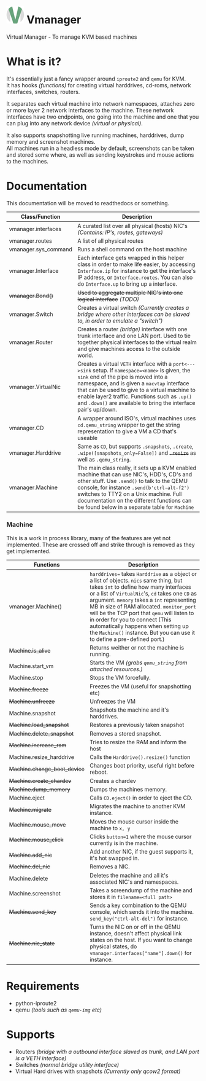 # ![logo](logo_small.png) Vmanager
Virtual Manager - To manage KVM based machines

# What is it?

It's essentially just a fancy wrapper around `iproute2` and `qemu` for KVM.<br>
It has hooks *(functions)* for creating virtual harddrives, cd-roms, network interfaces, switches, routers.

It separates each virtual machine into network namespaces, attaches zero or more layer 2 network interfaces to the machine. These network interfaces have two endpoints, one going into the machine and one that you can plug into any network device *(virtual or physical)*.

It also supports snapshotting live running machines, harddrives, dump memory and screenshot machines.<br>
All machines run in a headless mode by default, screenshots can be taken and stored some where, as well as sending keystrokes and mouse actions to the machines.

# Documentation

This documentation will be moved to readthedocs or something.

| Class/Function  | Description |
| ------------- | ------------- |
| vmanager.interfaces  | A curated list over all physical (hosts) NIC's *(Contains: IP's, routes, gateways)* |
| vmanager.routes  | A list of all physical routes  |
| vmanager.sys_command  | Runs a shell command on the host machine  |
| vmanager.Interface  | Each interface gets wrapped in this helper class in order to make life easier, by accessing `Interface.ip` for instance to get the interface's IP address, or `Interface.routes`. You can also do `Interface.up` to bring up a interface. |
| <strike>vmanager.Bond()</strike>  | <strike>Used to aggregate multiple NIC's into one logical interface</strike> *(TODO)* |
| vmanager.Switch  | Creates a virtual switch *(Currently creates a bridge where other interfaces can be slaved to, in order to emulate a "switch")*  |
| vmanager.Router  | Creates a router *(bridge)* interface with one trunk interface and one LAN port. Used to tie together physical interfaces to the virtual realm and give machines access to the outside world.  |
| vmanager.VirtualNic  | Creates a virtual `VETH` interface with a `port<--->sink` setup. If `namespace=<name>` is given, the `sink` end of the pipe is moved into a namespace, and is given a `macvtap` interface that can be used to give to a virtual machine to enable layer2 traffic. Functions such as `.up()` and `.down()` are available to bring the interface pair's up/down. |
| vmanager.CD  | A wrapper around ISO's, virtual machines uses `cd.qemu_string` wrapper to get the string representation to give a VM a CD that's useable  |
| vmanager.Harddrive  | Same as `CD`, but supports `.snapshots`, `.create`, `.wipe([snapshots_only=False])` and <strike>`.resize`</strike> as well as `.qemu_string`.  |
| vmanager.Machine  | The main class really, it sets up a KVM enabled machine that can use NIC's, HDD's, CD's and other stuff. Use `.send()` to talk to the QEMU console, for instance `.send(b'ctrl-alt-f2')` switches to TTY2 on a Unix machine. Full documentation on the different functions can be found below in a separate table for `Machine`  |

### Machine

This is a work in process library, many of the features are yet not implemented. These are crossed off and strike through is removed as they get implemented.

| Functions  | Description |
| ------------- | ------------- |
| vmanager.Machine()  | `harddrives=` takes `Harddrive` as a object or a list of objects. `nics` same thing, but takes `int` to define how many interfaces or a list of `VirtualNic`'s, `cd` takes one `CD` as argument. `memory` takes a `int` representing MB in size of RAM allocated. `monitor_port` will be the TCP port that `qemu` will listen to in order for you to connect (This automatically happens when setting up the `Machine()` instance. But you can use it to define a pre-defined port.)  |
| <strike>Machine.is_alive</strike>  | Returns weither or not the machine is running.  |
| Machine.start_vm  | Starts the VM *(grabs `qemu_string` from attached resources.)*  |
| Machine.stop  | Stops the VM forcefully. |
| <strike>Machine.freeze</strike>  | Freezes the VM (useful for snapshotting etc)  |
| <strike>Machine.unfreeze</strike>  | Unfreezes the VM  |
| Machine.snapshot  | Snapshots the machine and it's harddrives.  |
| <strike>Machine.load_snapshot</strike>  | Restores a previously taken snapshot  |
| <strike>Machine.delete_snapshot</strike>  | Removes a stored snapshot.  |
| <strike>Machine.increase_ram</strike>  | Tries to resize the RAM and inform the host  |
| Machine.resize_harddrive  | Calls the `Harddrive().resize()` function |
| <strike>Machine.change_boot_device</strike>  | Changes boot priority, useful right before reboot.  |
| <strike>Machine.create_chardev</strike>  | Creates a chardev  |
| <strike>Machine.dump_memory</strike>  | Dumps the machines memory. |
| Machine.eject  | Calls `CD.eject()` in order to eject the CD.  |
| <strike>Machine.migrate</strike>  | Migrates the machine to another KVM instance.  |
| <strike>Machine.mouse_move</strike>  | Moves the mouse cursor inside the machine to `x, y`  |
| <strike>Machine.mouse_click</strike>  | Clicks `button=1` where the mouse cursor currently is in the machine.  |
| <strike>Machine.add_nic</strike>  | Add another NIC, if the guest supports it, it's hot swapped in.  |
| <strike>Machine.del_nic</strike>  | Removes a NIC.  |
| Machine.delete  | Deletes the machine and all it's associated NIC's and namespaces.  |
| Machine.screenshot  | Takes a screendump of the machine and stores it in `filename=<full path>`  |
| <strike>Machine.send_key</strike>  | Sends a key combination to the QEMU console, which sends it into the machine. `send_key("ctrl-alt-del")` for instance.  |
| <strike>Machine.nic_state</strike>  | Turns the NIC on or off in the QEMU instance, doesn't affect physical link states on the host. If you want to change physical states, do `vmanager.interfaces["name"].down()` for instance. |

# Requirements

 * python-iproute2
 * qemu *(tools such as `qemu-img` etc)*

# Supports

 * Routers *(bridge with a outbound interface slaved as trunk, and LAN port is a VETH interface)*
 * Switches *(normal bridge utility interface)*
 * Virtual Hard drives with snapshots *(Currently only qcow2 format)*
